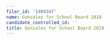 ```yaml
---
filer_id: '1404347'
name: Gonzales for School Board 2018
candidate_controlled_id: ''
title: Gonzales for School Board 2018
---
```

